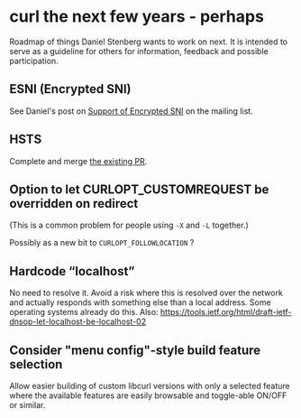 curl the next few years - perhaps
=================================

Roadmap of things Daniel Stenberg wants to work on next. It is intended to
serve as a guideline for others for information, feedback and possible
participation.

ESNI (Encrypted SNI)
--------------------

 See Daniel's post on [Support of Encrypted
 SNI](https://curl.haxx.se/mail/lib-2019-03/0000.html) on the mailing list.

HSTS
----

Complete and merge [the existing PR](https://github.com/curl/curl/pull/2682).

Option to let CURLOPT_CUSTOMREQUEST be overridden on redirect
-------------------------------------------------------------

(This is a common problem for people using `-X` and `-L` together.)

Possibly as a new bit to `CURLOPT_FOLLOWLOCATION` ?

Hardcode “localhost”
--------------------

No need to resolve it. Avoid a risk where this is resolved over the network
and actually responds with something else than a local address. Some operating
systems already do this. Also:
https://tools.ietf.org/html/draft-ietf-dnsop-let-localhost-be-localhost-02

Consider "menu config"-style build feature selection
----------------------------------------------------

Allow easier building of custom libcurl versions with only a selected feature
where the available features are easily browsable and toggle-able ON/OFF or
similar.
